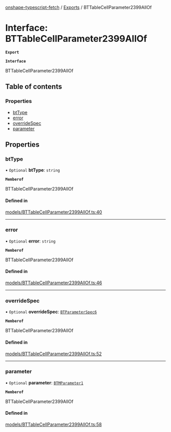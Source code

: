 [onshape-typescript-fetch](../README.md) / [Exports](../modules.md) / BTTableCellParameter2399AllOf

# Interface: BTTableCellParameter2399AllOf

**`Export`**

**`Interface`**

BTTableCellParameter2399AllOf

## Table of contents

### Properties

- [btType](BTTableCellParameter2399AllOf.md#bttype)
- [error](BTTableCellParameter2399AllOf.md#error)
- [overrideSpec](BTTableCellParameter2399AllOf.md#overridespec)
- [parameter](BTTableCellParameter2399AllOf.md#parameter)

## Properties

### btType

• `Optional` **btType**: `string`

**`Memberof`**

BTTableCellParameter2399AllOf

#### Defined in

[models/BTTableCellParameter2399AllOf.ts:40](https://github.com/toebes/onshape-typescript-fetch/blob/3e11ae1/models/BTTableCellParameter2399AllOf.ts#L40)

___

### error

• `Optional` **error**: `string`

**`Memberof`**

BTTableCellParameter2399AllOf

#### Defined in

[models/BTTableCellParameter2399AllOf.ts:46](https://github.com/toebes/onshape-typescript-fetch/blob/3e11ae1/models/BTTableCellParameter2399AllOf.ts#L46)

___

### overrideSpec

• `Optional` **overrideSpec**: [`BTParameterSpec6`](BTParameterSpec6.md)

**`Memberof`**

BTTableCellParameter2399AllOf

#### Defined in

[models/BTTableCellParameter2399AllOf.ts:52](https://github.com/toebes/onshape-typescript-fetch/blob/3e11ae1/models/BTTableCellParameter2399AllOf.ts#L52)

___

### parameter

• `Optional` **parameter**: [`BTMParameter1`](BTMParameter1.md)

**`Memberof`**

BTTableCellParameter2399AllOf

#### Defined in

[models/BTTableCellParameter2399AllOf.ts:58](https://github.com/toebes/onshape-typescript-fetch/blob/3e11ae1/models/BTTableCellParameter2399AllOf.ts#L58)
